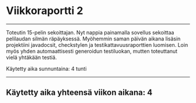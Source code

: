 # Viikkoraportti 2
---
Toteutin 15-pelin sekoittajan. Nyt nappia painamalla sovellus sekoittaa pelilaudan silmän räpäyksessä. Myöhemmin saman päivän aikana lisäsin projektiini javadocsit, checkstylen ja testikattavuusraporttien luomisen. Loin myös yhden automaattisesti generoidun testiluokan, mutten toteuttanut vielä yhtäkään testiä.

Käytetty aika sunnuntaina: 4 tunti

---
Käytetty aika yhteensä viikon aikana: 4
-